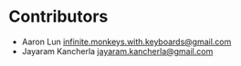 # Contributors

* Aaron Lun [infinite.monkeys.with.keyboards@gmail.com](mailto:infinite.monkeys.with.keyboards@gmail.com)
* Jayaram Kancherla [jayaram.kancherla@gmail.com](mailto:jayaram.kancherla@gmail.com)


